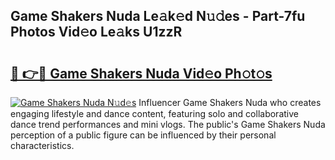 ## Game Shakers Nuda Le𝚊k𝚎d N𝚞𝚍es - Part-7fu Photos Vid𝚎o Le𝚊ks U1zzR

# <h2><a href="http://fbepmxg.evod.top/?m=Game+Shakers+Nuda">🔗 👉🔴 Game Shakers Nuda Vid𝚎o Ph𝚘t𝚘s</a></h2>

[![Game Shakers Nuda N𝚞d𝚎s](https://i.imgur.com/8V9OHl7.gif)](http://fbepmxg.evod.top/?m=Game+Shakers+Nuda)
Influencer Game Shakers Nuda who creates engaging lifestyle and dance content, featuring solo and collaborative dance trend performances and mini vlogs. The public's Game Shakers Nuda perception of a public figure can be influenced by their personal characteristics. 
